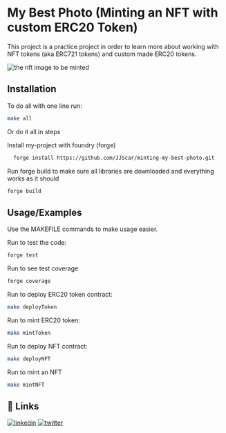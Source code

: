 
# My Best Photo (Minting an NFT with custom ERC20 Token)

This project is a practice project in order to learn more about working with NFT tokens (aka ERC721 tokens) and custom made ERC20 tokens. 

<img src="https://ipfs.io/ipfs/QmUu68RfYEq6ssS6gtCosXWbSAZMirEEd6RxLYEtM6EFet?filename=P1040846.jpg" alt="the nft image to be minted">


## Installation

To do all with one line run:
```bash
make all
```
Or do it all in steps

Install my-project with foundry (forge)

```bash
  forge install https://github.com/JJScar/minting-my-best-photo.git
```

Run forge build to make sure all libraries are downloaded and everything works as it should

```bash
forge build
```
## Usage/Examples

Use the MAKEFILE commands to make usage easier.

Run to test the code:
```bash
forge test
```

Run to see test coverage
```bash
forge coverage
```

Run to deploy ERC20 token contract:
```bash
make deployToken
```

Run to mint ERC20 token:
```bash
make mintToken
```

Run to deploy NFT contract:
```bash
make deployNFT
```

Run to mint an NFT
```bash
make mintNFT
```


## 🔗 Links
[![linkedin](https://img.shields.io/badge/linkedin-0A66C2?style=for-the-badge&logo=linkedin&logoColor=white)](https://www.linkedin.com/in/jordan-solomon-b735b8165/)
[![twitter](https://img.shields.io/badge/twitter-1DA1F2?style=for-the-badge&logo=twitter&logoColor=white)](https://x.com/JJS_OnChain)

